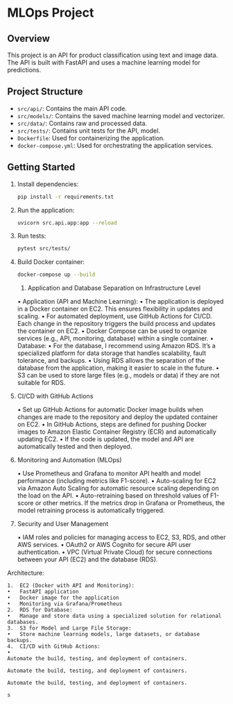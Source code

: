 # MLOps Project

## Overview
This project is an API for product classification using text and image data. The API is built with FastAPI and uses a machine learning model for predictions.

## Project Structure
- `src/api/`: Contains the main API code.
- `src/models/`: Contains the saved machine learning model and vectorizer.
- `src/data/`: Contains raw and processed data.
- `src/tests/`: Contains unit tests for the API, model.
- `Dockerfile`: Used for containerizing the application.
- `docker-compose.yml`: Used for orchestrating the application services.

## Getting Started
1. Install dependencies:
    ```bash
    pip install -r requirements.txt
    ```
2. Run the application:
    ```bash
    uvicorn src.api.app:app --reload
    ```
3. Run tests:
    ```bash
    pytest src/tests/
    ```
4. Build Docker container:
    ```bash
    docker-compose up --build
    ```

    1. Application and Database Separation on Infrastructure Level

	•	Application (API and Machine Learning):
	•	The application is deployed in a Docker container on EC2. This ensures flexibility in updates and scaling.
	•	For automated deployment, use GitHub Actions for CI/CD. Each change in the repository triggers the build process and updates the container on EC2.
	•	Docker Compose can be used to organize services (e.g., API, monitoring, database) within a single container.
	•	Database:
	•	For the database, I recommend using Amazon RDS. It’s a specialized platform for data storage that handles scalability, fault tolerance, and backups.
	•	Using RDS allows the separation of the database from the application, making it easier to scale in the future.
	•	S3 can be used to store large files (e.g., models or data) if they are not suitable for RDS.

2. CI/CD with GitHub Actions

	•	Set up GitHub Actions for automatic Docker image builds when changes are made to the repository and deploy the updated container on EC2.
	•	In GitHub Actions, steps are defined for pushing Docker images to Amazon Elastic Container Registry (ECR) and automatically updating EC2.
	•	If the code is updated, the model and API are automatically tested and then deployed.

3. Monitoring and Automation (MLOps)

	•	Use Prometheus and Grafana to monitor API health and model performance (including metrics like F1-score).
	•	Auto-scaling for EC2 via Amazon Auto Scaling for automatic resource scaling depending on the load on the API.
	•	Auto-retraining based on threshold values of F1-score or other metrics. If the metrics drop in Grafana or Prometheus, the model retraining process is automatically triggered.

4. Security and User Management

	•	IAM roles and policies for managing access to EC2, S3, RDS, and other AWS services.
	•	OAuth2 or AWS Cognito for secure API user authentication.
	•	VPC (Virtual Private Cloud) for secure connections between your API (EC2) and the database (RDS).

Architecture:

	1.	EC2 (Docker with API and Monitoring):
	•	FastAPI application
	•	Docker image for the application
	•	Monitoring via Grafana/Prometheus
	2.	RDS for Database:
	•	Manage and store data using a specialized solution for relational databases.
	3.	S3 for Model and Large File Storage:
	•	Store machine learning models, large datasets, or database backups.
	4.	CI/CD with GitHub Actions:
	•	
	Automate the build, testing, and deployment of containers.
	
	Automate the build, testing, and deployment of containers.

	Automate the build, testing, and deployment of containers.

	s
